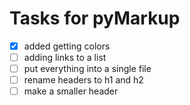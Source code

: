 <!--- 
This file was created using TASK.md
https://github.com/democraz20/taskmd
-->

# Tasks for pyMarkup

- [x] added getting colors
- [ ] adding links to a list
- [ ] put everything into a single file
- [ ] rename headers to h1 and h2
- [ ] make a smaller header